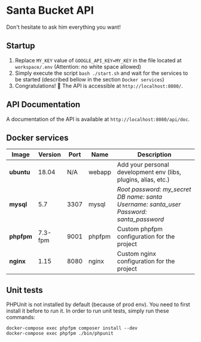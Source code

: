 # Santa Bucket API

Don't hesitate to ask him everything you want!

## Startup

1. Replace `MY_KEY` value of `GOOGLE_API_KEY=MY_KEY` in the file located at `workspace/.env` (Attention: no white space allowed)
2. Simply execute the script `bash ./start.sh` and wait for the services to be started (described bellow in the section `Docker services`)
3. Congratulations! :tada: The API is accessible at `http://localhost:8080/`.

## API Documentation

A documentation of the API is available at `http://localhost:8080/api/doc`.

## Docker services

| Image | Version | Port | Name  | Description |
| --- | --- | --- | --- | --- |
| **ubuntu** | 18.04 | N/A | webapp | Add your personal development env (libs, plugins, alias, etc.) |
| **mysql** | 5.7 | 3307 | mysql | *Root password: my_secret<br />DB name: santa<br />Username: santa_user<br />Password: santa_password* |
| **phpfpm** | 7.3-fpm | 9001 | phpfpm | Custom phpfpm configuration for the project |
| **nginx** | 1.15 | 8080 | nginx | Custom nginx configuration for the project |

## Unit tests

PHPUnit is not installed by default (because of prod env). You need to first install it before to run it.
In order to run unit tests, simply run these commands:

```
docker-compose exec phpfpm composer install --dev
docker-compose exec phpfpm ./bin/phpunit
```